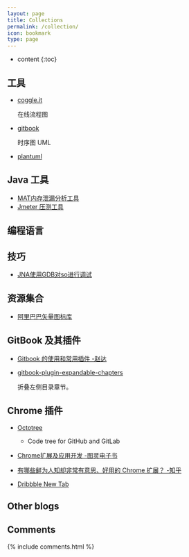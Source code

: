 ```yaml
---
layout: page
title: Collections
permalink: /collection/
icon: bookmark
type: page
---
```


* content
{:toc}

## 工具

* [coggle.it](https://coggle.it/)

    在线流程图
* [gitbook](https://legacy.gitbook.com/explore)

    时序图 UML
* [plantuml](http://plantuml.com/sequence-diagram)

## Java 工具

* [MAT内存泄漏分析工具](http://www.eclipse.org/mat/)
* [Jmeter 压测工具](https://jmeter.apache.org/usermanual/test_plan.html)


## 编程语言

## 技巧
* [JNA使用GDB对so进行调试](http://returntojava.blogspot.jp/2008/11/overcome-java-jni-gdb-errors-on.html) 

## 资源集合
* [阿里巴巴矢量图标库](http://iconfont.cn/)


## GitBook 及其插件

* [Gitbook 的使用和常用插件 -赵达](http://zhaoda.net/2015/11/09/gitbook-plugins/)
* [gitbook-plugin-expandable-chapters](https://plugins.gitbook.com/plugin/expandable-chapters)

    折叠左侧目录章节。

    <!-- ![](http://ww4.sinaimg.cn/large/7011d6cfjw1f08kmplbj1j20gn05l0tk.jpg) -->

## Chrome 插件
- [Octotree](https://chrome.google.com/webstore/detail/octotree/bkhaagjahfmjljalopjnoealnfndnagc)

    - Code tree for GitHub and GitLab

* [Chrome扩展及应用开发 -图灵电子书](http://www.ituring.com.cn/minibook/950)

* [有哪些鲜为人知却非常有意思、好用的 Chrome 扩展？ -知乎](https://www.zhihu.com/question/23228162#answer-28057391)
* [Dribbble New Tab](https://chrome.google.com/webstore/detail/dribbble-new-tab/hmhjbefkpednjogghoibpejdmemkinbn)

## Other blogs

## Comments

{% include comments.html %}
